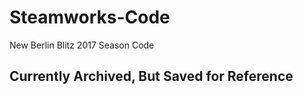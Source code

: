 # Steamworks-Code
New Berlin Blitz 2017 Season Code

## Currently Archived, But Saved for Reference
